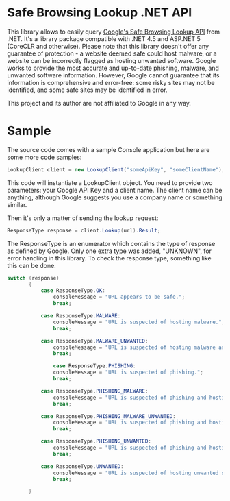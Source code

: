 Safe Browsing Lookup .NET API
=========

This library allows to easily query [Google's Safe Browsing Lookup API](https://developers.google.com/safe-browsing/index) from .NET. It's a library package compatible with .NET 4.5 and ASP.NET 5 (CoreCLR and otherwise). Please note that this library doesn't offer any guarantee of protection - a website deemed safe could host malware, or a website can be incorrectly flagged as hosting unwanted software. Google works to provide the most accurate and up-to-date phishing, malware, and unwanted software information. However, Google cannot guarantee that its information is comprehensive and error-free: some risky sites may not be identified, and some safe sites may be identified in error. 

This project and its author are not affiliated to Google in any way.

# Sample 
 
 The source code comes with a sample Console application but here are some more code samples:
 
 ```csharp
LookupClient client = new LookupClient("someApiKey", "someClientName");
 ```
 
 This code will instantiate a LookupClient object. You need to provide two parameters: your Google API Key and a client name. The client name can be anything, although Google suggests you use a company name or something similar.
 
 Then it's only a matter of sending the lookup request:
 
 ```csharp
ResponseType response = client.Lookup(url).Result;
 ```
 
 The ResponseType is an enumerator which contains the type of response as defined by Google. Only one extra type was added, "UNKNOWN", for error handling in this library. To check the response type, something like this can be done:
 
 ```csharp
switch (response)
        {
            case ResponseType.OK:
                consoleMessage = "URL appears to be safe.";
                break;

            case ResponseType.MALWARE:
                consoleMessage = "URL is suspected of hosting malware.";
                break;

            case ResponseType.MALWARE_UNWANTED:
                consoleMessage = "URL is suspected of hosting malware and unwanted software.";
                break;

                case ResponseType.PHISHING:
                consoleMessage = "URL is suspected of phishing.";
                break;

            case ResponseType.PHISHING_MALWARE:
                consoleMessage = "URL is suspected of phishing and hosting malware.";
                break;

            case ResponseType.PHISHING_MALWARE_UNWANTED:
                consoleMessage = "URL is suspected of phishing and hosting malware and unwanted software.";
                break;

            case ResponseType.PHISHING_UNWANTED:
                consoleMessage = "URL is suspected of phishing and hosting unwanted software.";
                break;

            case ResponseType.UNWANTED:
                consoleMessage = "URL is suspected of hosting unwanted software.";
                break;

        }
 ```
